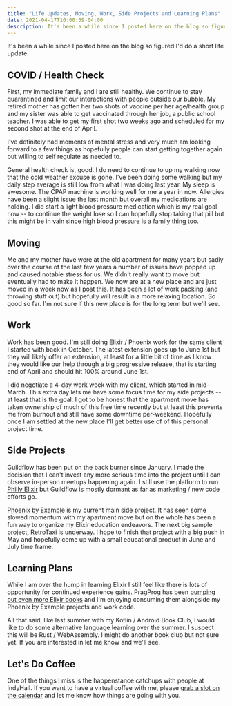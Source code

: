 ```yaml
---
title: "Life Updates, Moving, Work, Side Projects and Learning Plans"
date: 2021-04-17T10:00:39-04:00
description: It's been a while since I posted here on the blog so figured I'd do a short life update.
---
```


It's been a while since I posted here on the blog so figured I'd do a short life update.

## COVID / Health Check

First, my immediate family and I are still healthy. We continue to stay quarantined and limit our interactions with people outside our bubble. My retired mother has gotten her two shots of vaccine per her age/health group and my sister was able to get vaccinated through her job, a public school teacher. I was able to get my first shot two weeks ago and scheduled for my second shot at the end of April. 

I've definitely had moments of mental stress and very much am looking forward to a few things as hopefully people can start getting together again but willing to self regulate as needed to.

General health check is, good. I do need to continue to up my walking now that the cold weather excuse is gone. I've been doing some walking but my daily step average is still low from what I was doing last year. My sleep is awesome. The CPAP machine is working well for me a year in now. Allergies have been a slight issue the last month but overall my medications are holding. I did start a light blood pressure medication which is my real goal now -- to continue the weight lose so I can hopefully stop taking that pill but this might be in vain since high blood pressure is a family thing too. 

## Moving

Me and my mother have were at the old apartment for many years but sadly over the course of the last few years a number of issues have popped up and caused notable stress for us. We didn't really want to move but eventually had to make it happen. We now are at a new place and are just moved in a week now as I post this. It has been a lot of work packing (and throwing stuff out) but hopefully will result in a more relaxing location. So good so far. I'm not sure if this new place is for the long term but we'll see.

## Work

Work has been good. I'm still doing Elixir / Phoenix work for the same client I started with back in October. The latest extension goes up to June 1st but they will likely offer an extension, at least for a little bit of time as I know they would like our help through a big progressive release, that is starting end of April and should hit 100% around June 1st. 

I did negotiate a 4-day work week with my client, which started in mid-March. This extra day lets me have some focus time for my side projects -- at least that is the goal. I got to be honest that the apartment move has taken ownership of much of this free time recently but at least this prevents me from burnout and still have some downtime per-weekend. Hopefully once I am settled at the new place I'll get better use of of this personal project time.

## Side Projects

Guildflow has been put on the back burner since January. I made the decision that I can't invest any more serious time into the project until I can observe in-person meetups happening again. I still use the platform to run [Philly Elixir](https://www.meetup.com/PhillyElixir/) but Guildflow is mostly dormant as far as marketing / new code efforts go.

[Phoenix by Example](https://phoenixbyexample.com/) is my current main side project. It has seen some slowed momentum with my apartment move but on the whole has been a fun way to organize my Elixir education endeavors. The next big sample project, [RetroTaxi](https://phoenixbyexample.com/posts/retro-taxi-project-kickoff/) is underway. I hope to finish that project with a big push in May and hopefully come up with a small educational product in June and July time frame.

## Learning Plans

While I am over the hump in learning Elixir I still feel like there is lots of opportunity for continued experience gains. PragProg has been [pumping out even more Elixir books](https://pragprog.com/categories/elixir-phoenix-and-otp/) and I'm enjoying consuming them alongside my Phoenix by Example projects and work code. 

All that said, like last summer with my Kotlin / Android Book Club, I would like to do some alternative language learning over the summer. I suspect this will be Rust / WebAssembly. I might do another book club but not sure yet. If you are interested in let me know and we'll see. 

## Let's Do Coffee

One of the things I miss is the happenstance catchups with people at IndyHall. If you want to have a virtual coffee with me, please [grab a slot on the calendar](https://savvycal.com/zorn/chat) and let me know how things are going with you.
